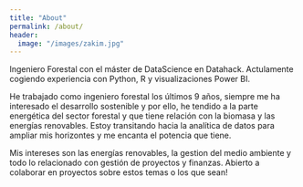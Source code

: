 ```yaml
---
title: "About"
permalink: /about/
header:
  image: "/images/zakim.jpg"
---
```


Ingeniero Forestal con el máster de DataScience en Datahack. Actulamente cogiendo experiencia con Python, R y visualizaciones Power BI.

He trabajado como ingeniero forestal los últimos 9 años, siempre me ha interesado el desarrollo sostenible y por ello, he tendido a la parte energética del sector forestal y que tiene relación con la biomasa y las energías renovables. Estoy transitando hacia la analítica de datos para ampliar mis horizontes y me encanta el potencia que tiene.

Mis intereses son las energías renovables, la gestion del medio ambiente y todo lo relacionado con gestión de proyectos y finanzas. Abierto a colaborar en proyectos sobre estos temas o los que sean!
